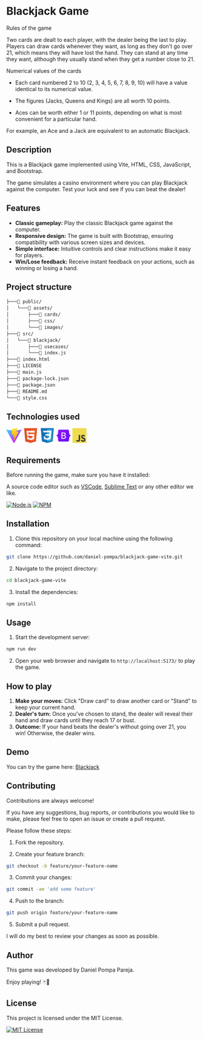 # Blackjack Game

Rules of the game

Two cards are dealt to each player, with the dealer being the last to play. Players can draw cards whenever they want, as long as they don't go over 21, which means they will have lost the hand. They can stand at any time they want, although they usually stand when they get a number close to 21.

Numerical values of the cards

- Each card numbered 2 to 10 (2, 3, 4, 5, 6, 7, 8, 9, 10) will have a value identical to its numerical value.

- The figures (Jacks, Queens and Kings) are all worth 10 points.

- Aces can be worth either 1 or 11 points, depending on what is most convenient for a particular hand.

For example, an Ace and a Jack are equivalent to an automatic Blackjack.

## Description

This is a Blackjack game implemented using Vite, HTML, CSS, JavaScript, and Bootstrap.

The game simulates a casino environment where you can play Blackjack against the computer. Test your luck and see if you can beat the dealer!

## Features

- **Classic gameplay:** Play the classic Blackjack game against the computer.
- **Responsive design:** The game is built with Bootstrap, ensuring compatibility with various screen sizes and devices.
- **Simple interface:** Intuitive controls and clear instructions make it easy for players.
- **Win/Lose feedback:** Receive instant feedback on your actions, such as winning or losing a hand.

## Project structure

```bash
├───📁 public/
│   └───📁 assets/
│       ├───📁 cards/
│       ├───📁 css/
│       └───📁 images/
├───📁 src/
│   └───📁 blackjack/
│       ├───📁 usecases/
│       └───📄 index.js
├───📄 index.html
├───📄 LICENSE
├───📄 main.js
├───📄 package-lock.json
├───📄 package.json
├───📄 README.md
└───📄 style.css
```

## Technologies used

[<img src="/public/assets/images/vite.svg" width="40" height="40" alt="Vite" />](https://vitejs.dev/)
[<img src="/public/assets/images/html.svg" width="40" height="40" alt="HTML5" />](https://developer.mozilla.org/en-US/docs/Web/HTML)
[<img src="/public/assets/images/css.svg" width="40" height="40" alt="CSS3" />](https://developer.mozilla.org/en-US/docs/Web/CSS)
[<img src="/public/assets/images/bootstrap.svg" width="38" height="40" alt="Bootstrap" />](https://getbootstrap.com/)
[<img src="/public/assets/images/javascript.svg" width="38" height="40" alt="JavaScript" />](https://developer.mozilla.org/en-US/docs/Web/JavaScript)

## Requirements

Before running the game, make sure you have it installed:

A source code editor such as [VSCode](https://code.visualstudio.com/), [Sublime Text](https://www.sublimetext.com/) or any other editor we like.

[![Node.js](https://img.shields.io/badge/node-v18.14.1-green)](https://nodejs.org/es) [![NPM](https://img.shields.io/badge/npm-v9.3.1-red)](https://www.npmjs.com/)

## Installation

1. Clone this repository on your local machine using the following command:

```bash
git clone https://github.com/daniel-pompa/blackjack-game-vite.git
```

2. Navigate to the project directory:

```bash
cd blackjack-game-vite
```

3. Install the dependencies:

```bash
npm install
```

## Usage

1. Start the development server:

```bash
npm run dev
```

2. Open your web browser and navigate to `http://localhost:5173/` to play the game.

## How to play

1. **Make your moves:** Click "Draw card" to draw another card or "Stand" to keep your current hand.
2. **Dealer's turn:** Once you've chosen to stand, the dealer will reveal their hand and draw cards until they reach 17 or bust.
3. **Outcome:** If your hand beats the dealer's without going over 21, you win! Otherwise, the dealer wins.

## Demo

You can try the game here: [Blackjack](https://blackjack-21.netlify.app/)

## Contributing

Contributions are always welcome!

If you have any suggestions, bug reports, or contributions you would like to make, please feel free to open an issue or create a pull request.

Please follow these steps:

1. Fork the repository.

2. Create your feature branch:

```bash
git checkout -b feature/your-feature-name
```

3. Commit your changes:

```bash
git commit -am 'add some feature'
```

4. Push to the branch:

```bash
git push origin feature/your-feature-name
```

5. Submit a pull request.

I will do my best to review your changes as soon as possible.

## Author

This game was developed by Daniel Pompa Pareja.

Enjoy playing! 🃏🎲

## License

This project is licensed under the MIT License.

[![MIT License](https://img.shields.io/badge/License-MIT-green.svg)](https://choosealicense.com/licenses/mit/)
